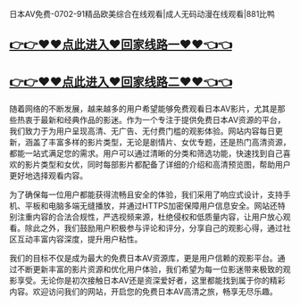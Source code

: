日本AV免费-0702-91精品欧美综合在线观看|成人无码动漫在线观看|881比鸭

## [👉👉♥♥点此进入♥回家线路一♥♥👈👈](https://unpkg.com/182-6run/index.html)
## [👉👉♥♥点此进入♥回家线路二♥♥👈👈](https://unpkg.com/182-7run/index.html)

随着网络的不断发展，越来越多的用户希望能够免费观看日本AV影片，尤其是那些热衷于最新和经典作品的影迷。作为一个专注于提供免费日本AV资源的平台，我们致力于为用户呈现高清、无广告、无付费门槛的观影体验。网站内容每日更新，涵盖了丰富多样的影片类型，无论是剧情片、女优专题，还是热门高清资源，都能一站式满足您的需求。用户可以通过清晰的分类和筛选功能，快速找到自己喜欢的影片类型和女优，同时每部影片都配备了详细的介绍和高清预览图，帮助用户更好地选择观看内容。

为了确保每一位用户都能获得流畅且安全的体验，我们采用了响应式设计，支持手机、平板和电脑多端无缝播放，并通过HTTPS加密保障用户信息安全。网站还特别注重内容的合法合规性，严选视频来源，杜绝侵权和低质量内容，让用户放心观看。除此之外，我们鼓励用户积极参与评论和评分，分享自己的观影心得，通过社区互动丰富内容深度，提升用户粘性。

我们的目标不仅是成为最大的免费日本AV资源库，更是用户信赖的观影平台。通过不断更新丰富的影片资源和优化用户体验，我们希望为每一位影迷带来极致的观影享受。无论你是初次接触日本AV还是资深爱好者，这里都能找到属于你的精彩内容。欢迎访问我们的网站，开启您的免费日本AV高清之旅，畅享无尽乐趣。
